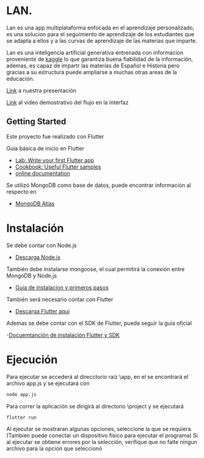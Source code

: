 # LAN. 

Lan es una app multiplataforma enfocada en el aprendizaje personalizado, es una solucion para el seguimiento de aprendizaje de los 
estudiantes que se adapta a ellos y a las curvas de aprendizaje de las materias que imparte.

Lan es una inteligencia artificial generativa entrenada con informacion proveniente de [kaggle](https://www.kaggle.com/) lo que garantiza buena fiabilidad de la información, 
ademas, es capaz de impartr las materias de Español e Historia pero gracias a su estructura puede ampliarse a muchas otras areas de la educación.

[Link](https://www.canva.com/design/DAGFj1EFABE/zmqlG636dGMtPebNAKJbcA/view?utm_content=DAGFj1EFABE&utm_campaign=designshare&utm_medium=link&utm_source=editor) a nuestra presentación 

[Link](https://youtu.be/gKt16qTpB40) al video demostrativo del flujo en la interfaz 

## Getting Started

Este proyecto fue realizado con Flutter

Guia básica de inicio en Flutter

- [Lab: Write your first Flutter app](https://docs.flutter.dev/get-started/codelab)
- [Cookbook: Useful Flutter samples](https://docs.flutter.dev/cookbook)
- [online documentation](https://docs.flutter.dev/)

Se utilizó MongoDB como base de datos, puede encontrar información al respecto en

- [MongoDB Atlas](https://www.mongodb.com/)

# Instalación

Se debe contar con Node.js

- [Descarga Node.js](https://nodejs.org/en)

También debe instalarse mongoose, el cual permitirá la conexión entre MongoDB y Node.js

- [Guia de instalacion y primeros pasos](https://mongoosejs.com/docs/)

También será necesario contar con Flutter

- [Descarga Flutter aqui](https://flutter.dev/?_gl=1*1encseo*_up*MQ..&gclid=CjwKCAjwo6GyBhBwEiwAzQTmcyLFM0y_cBkhcK57HxlB94nkN5O39R3Tk8K-ny7ZZXOXq_O7zuPkehoCY7AQAvD_BwE&gclsrc=aw.ds)

Ademas se debe contar con el SDK de Flutter, puede seguir la guia oficial

-[Docuemtanción de instalación Flutter y SDK](https://docs.flutter.dev/get-started/install?_gl=1*inz8by*_up*MQ..&gclid=CjwKCAjwo6GyBhBwEiwAzQTmcyLFM0y_cBkhcK57HxlB94nkN5O39R3Tk8K-ny7ZZXOXq_O7zuPkehoCY7AQAvD_BwE&gclsrc=aw.ds)

# Ejecución

Para ejecutar se accederá al direcctorio raíz \app, en el se encontrará el archivo app.js y se ejecutará con

```bash
node app.js 
```

Para correr la aplicación se dirigirá al directorio \project y se ejecutará

```bash
flutter run
```

Al ejecutar se mostraran algunas opciones, seleccione la que se requiera. (Tambien puede conectar un dispositivo físico para ejecutar el programa)
Si al ejecutar se obtiene errores por la selección, verifique que no falte ningun archivo para la opción que seleccionó

